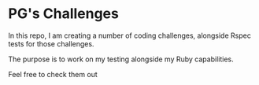 # PG's Challenges

In this repo, I am creating a number of coding challenges, alongside Rspec tests for those challenges.

The purpose is to work on my testing alongside my Ruby capabilities.

Feel free to check them out

